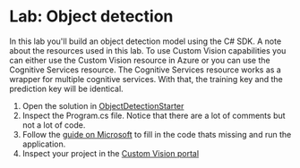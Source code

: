 # Lab: Object detection

In this lab you'll build an object detection model using the C# SDK.
A note about the resources used in this lab. To use Custom Vision capabilities you can either use the Custom Vision resource in Azure or you can use the Cognitive Services resource. The Cognitive Services resource works as a wrapper for multiple cognitive services. With that, the training key and the prediction key will be identical.


1. Open the solution in [ObjectDetectionStarter](/ObjectDetectionStarter)
2. Inspect the Program.cs file. Notice that there are a lot of comments but not a lot of code.
3. Follow the [guide on Microsoft](https://docs.microsoft.com/en-us/azure/cognitive-services/custom-vision-service/csharp-tutorial-od) to fill in the code thats missing and run the application. 
4. Inspect your project in the [Custom Vision portal](https://customvision.ai)